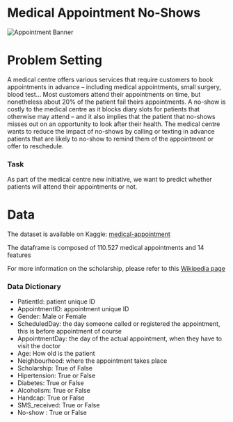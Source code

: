 # Medical Appointment No-Shows
![Appointment Banner](http://collierycourt.gp.necsu.info/wp-content/uploads/sites/89/2011/02/doctor-appointment-940x198.png)

# Problem Setting
A medical centre offers various services that require customers to book appointments in advance – including medical appointments, small surgery, blood test... 
Most customers attend their appointments on time, but nonetheless about 20% of the patient fail theirs appointments. A no-show is costly to the medical centre as it blocks diary slots for patients that otherwise may attend – and it also implies that the patient that no-shows misses out on an opportunity to look after their health. The medical centre wants to reduce the impact of no-shows by calling or texting in advance patients that are likely to no-show to remind them of the appointment or offer to reschedule.

### Task
As part of the medical centre new initiative, we want to predict whether patients will attend their appointments or not.

# Data
The dataset is available on Kaggle: [medical-appointment](https://www.kaggle.com/joniarroba/noshowappointments)

The dataframe is composed of 110.527 medical appointments and 14 features

For more information on the scholarship, please refer to this [Wikipedia page](https://en.wikipedia.org/wiki/Bolsa_Fam%C3%ADlia)

### Data Dictionary 

* PatientId: patient unique ID
* AppointmentID: appointment unique ID
* Gender: Male or Female
* ScheduledDay: the day someone called or registered the appointment, this is before appointment of course
* AppointmentDay: the day of the actual appointment, when they have to visit the doctor
* Age: How old is the patient
* Neighbourhood: where the appointment takes place
* Scholarship: True of False
* Hipertension: True or False
* Diabetes: True or False
* Alcoholism: True or False
* Handcap: True or False
* SMS_received: True or False
* No-show : True or False
